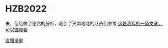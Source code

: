 # HZB2022
未，但给做了思路的分析，吸引了天南地北的队员们参考
[这是我写的一篇文章，可以直接看](https://mp.weixin.qq.com/s?__biz=MzI2ODUwNTczMw==&mid=2247520659&idx=1&sn=fd4b583eb7e5b7af1b5479a3dc0c4036&chksm=eaec5679dd9bdf6fc294e8ea00b844a64053ba781bb11f946532d7bc2e8adc584300973bb5f0&scene=21&token=1275270907&lang=zh_CN#wechat_redirect)

[直播录屏](https://h5.dingtalk.com/group-live-share/index.htm?encCid=eb17b387950eba882ea2604a23ea83a9&liveUuid=4e804493-2391-4954-8524-19584c901d91)
